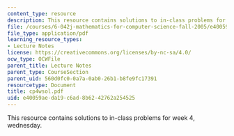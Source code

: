 ```yaml
---
content_type: resource
description: This resource contains solutions to in-class problems for week 4, wednesday.
file: /courses/6-042j-mathematics-for-computer-science-fall-2005/e40059aeda19c6ad8b6242762a254525_cp4wsol.pdf
file_type: application/pdf
learning_resource_types:
- Lecture Notes
license: https://creativecommons.org/licenses/by-nc-sa/4.0/
ocw_type: OCWFile
parent_title: Lecture Notes
parent_type: CourseSection
parent_uid: 560d0fc0-0a7a-0ab0-26b1-b8fe9fc17391
resourcetype: Document
title: cp4wsol.pdf
uid: e40059ae-da19-c6ad-8b62-42762a254525
---
```

This resource contains solutions to in-class problems for week 4, wednesday.